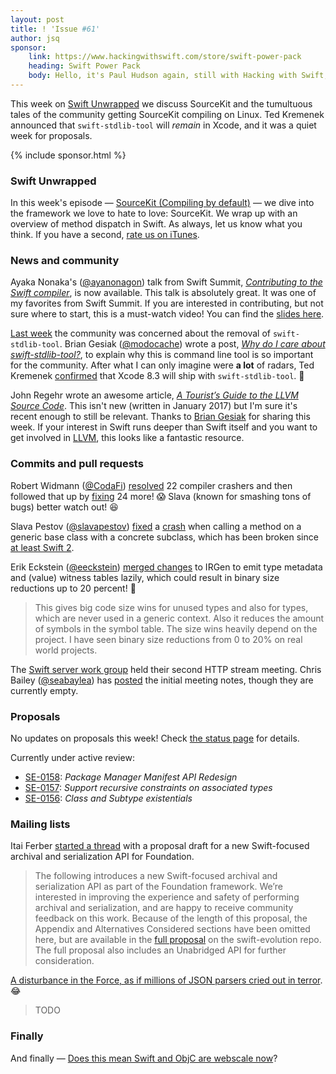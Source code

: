 ```yaml
---
layout: post
title: ! 'Issue #61'
author: jsq
sponsor:
    link: https://www.hackingwithswift.com/store/swift-power-pack
    heading: Swift Power Pack
    body: Hello, it's Paul Hudson again, still with Hacking with Swift, and still helping to support this awesome newsletter. Perhaps I should hire a marketing team. In the meantime, check out my Swift Power Pack – you get my first six books at the discounted bundle price of just $100.
---
```


This week on [Swift Unwrapped](https://spec.fm/podcasts/swift-unwrapped/61850) we discuss SourceKit and the tumultuous tales of the community getting SourceKit compiling on Linux. Ted Kremenek announced that `swift-stdlib-tool` will *remain* in Xcode, and it was a quiet week for proposals.

<!--excerpt-->

{% include sponsor.html %}

### Swift Unwrapped

In this week's episode &mdash; [SourceKit (Compiling by default)](https://spec.fm/podcasts/swift-unwrapped/61850) &mdash; we dive into the framework we love to hate to love: SourceKit. We wrap up with an overview of method dispatch in Swift. As always, let us know what you think. If you have a second, [rate us on iTunes](https://itunes.apple.com/us/podcast/swift-unwrapped/id1209817203).

### News and community

Ayaka Nonaka's ([@ayanonagon](https://twitter.com/ayanonagon)) talk from Swift Summit, [*Contributing to the Swift compiler*](https://www.skilled.io/u/swiftsummit/contributing-to-the-swift-compiler), is now available. This talk is absolutely great. It was one of my favorites from Swift Summit. If you are interested in contributing, but not sure where to start, this is a must-watch video! You can find the [slides here](https://speakerdeck.com/ayanonagon/contributing-to-swift).

[Last week](/issue-60/) the community was concerned about the removal of `swift-stdlib-tool`. Brian Gesiak ([@modocache](https://twitter.com/modocache)) wrote a post, [*Why do I care about swift-stdlib-tool?*](http://modocache.io/swift-stdlib-tool), to explain why this is command line tool is so important for the community. After what I can only imagine were **a lot** of radars, Ted Kremenek [confirmed](https://twitter.com/tkremenek/status/841179077130170368) that Xcode 8.3 will ship with `swift-stdlib-tool`. 🎉

John Regehr wrote an awesome article, [*A Tourist’s Guide to the LLVM Source Code*](https://blog.regehr.org/archives/1453). This isn't new (written in January 2017) but I'm sure it's recent enough to still be relevant. Thanks to [Brian Gesiak](https://twitter.com/modocache/status/841014140290363392) for sharing this week. If your interest in Swift runs deeper than Swift itself and you want to get involved in [LLVM](http://llvm.org), this looks like a fantastic resource.

### Commits and pull requests

Robert Widmann ([@CodaFi](https://github.com/CodaFi)) [resolved](https://github.com/apple/swift/pull/8059) 22 compiler crashers and then followed that up by [fixing](https://github.com/apple/swift/pull/8066) 24 more! 😱 Slava (known for smashing tons of bugs) better watch out! 😆

Slava Pestov ([@slavapestov](https://github.com/slavapestov)) [fixed](https://github.com/apple/swift/pull/8091) a [crash](https://bugs.swift.org/browse/SR-3541) when calling a method on a generic base class with a concrete subclass, which has been broken since [at least Swift 2](https://twitter.com/slava_pestov/status/841814023507136512).

Erik Eckstein ([@eeckstein](https://github.com/eeckstein)) [merged changes](https://github.com/apple/swift/pull/8018) to IRGen to emit type metadata and (value) witness tables lazily, which could result in binary size reductions up to 20 percent! 🙌

> This gives big code size wins for unused types and also for types, which are never used in a generic context. Also it reduces the amount of symbols in the symbol table. The size wins heavily depend on the project. I have seen binary size reductions from 0 to 20% on real world projects.

The [Swift server work group](https://github.com/swift-server) held their second HTTP stream meeting. Chris Bailey ([@seabaylea](https://github.com/seabaylea)) has [posted](https://github.com/swift-server/work-group/pull/74) the initial meeting notes, though they are currently empty.

### Proposals

No updates on proposals this week! Check [the status page](https://apple.github.io/swift-evolution/) for details.

Currently under active review:

- [SE-0158](https://github.com/apple/swift-evolution/blob/master/proposals/0158-package-manager-manifest-api-redesign.md): *Package Manager Manifest API Redesign*
- [SE-0157](https://github.com/apple/swift-evolution/blob/master/proposals/0157-recursive-protocol-constraints.md): *Support recursive constraints on associated types*
- [SE-0156](https://github.com/apple/swift-evolution/blob/master/proposals/0156-subclass-existentials.md): *Class and Subtype existentials*

### Mailing lists

Itai Ferber [started a thread](https://lists.swift.org/pipermail/swift-evolution/Week-of-Mon-20170313/033910.html) with a proposal draft for a new Swift-focused archival and serialization API for Foundation.

> The following introduces a new Swift-focused archival and serialization API as part of the Foundation framework. We’re interested in improving the experience and safety of performing archival and serialization, and are happy to receive community feedback on this work.
Because of the length of this proposal, the Appendix and Alternatives Considered sections have been omitted here, but are available in the [full proposal](https://github.com/apple/swift-evolution/pull/639) on the swift-evolution repo. The full proposal also includes an Unabridged API for further consideration.

[A disturbance in the Force, as if millions of JSON parsers cried out in terror](https://twitter.com/jckarter/status/842162853742235648). 😂

> TODO

### Finally

And finally &mdash; [Does this mean Swift and ObjC are webscale now](https://twitter.com/jckarter/status/842104864301694976)?
